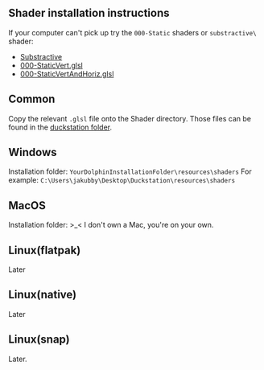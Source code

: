 Shader installation instructions
---
If your computer can't pick up try the `000-Static` shaders or `substractive\` shader:
* [Substractive](Duckstation/Subtractive)
* [000-StaticVert.glsl](Duckstation/000-StaticVert.glsl)
* [000-StaticVertAndHoriz.glsl](Duckstation/000-StaticVertAndHoriz.glsl)

Common
---
Copy the relevant `.glsl` file onto the Shader directory.
Those files can be found in the [duckstation folder](Duckstation/).


Windows
---
Installation folder:
`YourDolphinInstallationFolder\resources\shaders`
For example:
`C:\Users\jakubby\Desktop\Duckstation\resources\shaders`

MacOS
---
Installation folder:
\>\_\< I don't own a Mac, you're on your own.


Linux(flatpak)
---
Later

Linux(native)
---
Later

Linux(snap)
---
Later.


